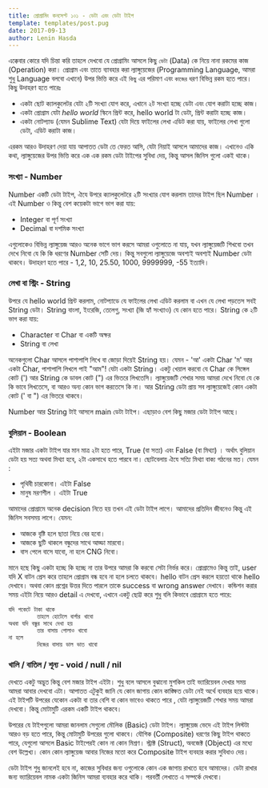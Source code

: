 ```yaml
---
title: প্রোগ্রামিং কনসেপ্ট ১০১ - ডেটা এবং ডেটা টাইপ
template: templates/post.pug
date: 2017-09-13
author: Lenin Hasda
---
```


এক্কেবার কোরে যদি চিন্তা করি তাহলে দেখবো যে প্রোগ্রামিং আসলে কিছু `ডেটা` (Data) কে নিয়ে নানা রকমের কাজ (Operation) করা। প্রোগ্রাম এবং তাতে ব্যাবহার করা ল্যাঙ্গুয়েজের (Programming Language, আমরা শুধু Language বলবো এখানে) উপর ভিত্তি করে  এই `কিছু` এর পরিমাণ এবং `কাজের` ধরণ বিভিন্ন রকম হতে পারে। কিছু উদাহরণ হতে পারেঃ

- একটা ছোট ক্যালকুলেটর যেটা ২টি সংখ্যা যোগ করে, এখানে ২ট সংখ্যা হচ্ছে ডেটা এবং যোগ করাটা হচ্ছে কাজ।
- একটা প্রোগ্রাম যেটা *hello world* স্কিনে প্রিন্ট করে,  hello world টা ডেটা, প্রিন্ট করাটা হচ্ছে কাজ।
- একটা নোটপ্যাড (যেমন Sublime Text) যেটা দিয়ে ফাইলের লেখা এডিট করা যায়, ফাইলের লেখা গুলো ডেটা, এডিট করাটা কাজ।

এরকম আরও উদাহরণ দেয়া যায় আপাতত ডেটা তে ফেরত আসি, যেটা নিয়াই আসলে আমাদের কাজ।  এখানেও একি কথা, ল্যাঙ্গুয়েজের উপর ভিত্তি করে এক এক রকম ডেটা টাইপের সুবিধা দেয়, কিন্তু আসল জিনিস গুলো একই থাকে।


### সংখ্যা - Number

Number একটি ডেটা টাইপ, ঐযে উপরে ক্যালকুলেটরে ২টি সংখ্যার যোগ করলাম তাদের টাইপ ছিল Number । এই Number ও কিন্তু বেশ কয়েকটা ভাগে ভাগ করা যায়:

- Integer বা পূর্ণ সংখ্যা
- Decimal বা দশমিক সংখ্যা

এগুলোকেও বিভিন্ন ল্যাঙ্গুয়েজ আরও অনেক ভাগে ভাগ করসে আমরা ওগুলোতে না যায়, যখন ল্যাঙ্গুয়েজটি শিখবো তখন দেখে নিবো যে কি কি ধরণের Number সেটি দেয়। কিন্তু সবগুলো ল্যাঙ্গুয়েজে অবশ্যই অবশ্যই Number ডেটা থাকবে। উদাহরণ হতে পারে - 1,2, 10, 25.50, 1000, 9999999, -55 ইত্যাদি।


### লেখা বা স্ট্রিং - String

উপরে যে hello world প্রিন্ট করলাম, নোটপ্যাডে যে ফাইলের লেখা এডিট করলাম বা এখন যে লেখা পড়তেস সবই String ডেটা। String বাংলা, ইংরেজি, তেলেগু, সংখ্যা (জি হ্যাঁ সংখ্যাও) যে কোন হতে পারে। String কে ২টি ভাগ করা যায়:

- Character বা Char বা একটি অক্ষর
- String বা লেখা

অনেকগুলো Char আসলে পাশাপাশি লিখে বা জোড়া দিয়েই String হয়। যেমন - 'আ' একটা Char 'ম' আর একটা Char, পাশাপাশি লিখলে পাই "আম"! যেটা একটা String। একটু খেয়াল করবো যে Char কে সিঙ্গেল কোট (') আর String কে ডাবল কোট (") এর ভিতরে লিখতেসি। ল্যাঙ্গুয়েজটি শেখার সময় আমরা দেখে নিবো যে কে কি ভাবে লিখতেসে, বা আরও অন্য কোন ভাগ করতেসে কি না। আর String ডেটা প্রায় সব ল্যাঙ্গুয়েজেই কোন একটা কোট (' বা ") এর ভিতরে থাকবে।

Number আর String টাই আসলে  main ডেটা টাইপ। এছাড়াও বেশ কিছু মজার ডেটা টাইপ আছে। 


### বুলিয়ান - Boolean

এইটা মজার একটা টাইপ যার মান মাত্র ২টা হতে পারে, True (বা সত্য) এবং False (বা মিথ্যা) ।  অর্থাৎ বুলিয়ান ডেটা হয় সত্য অথবা মিথ্যা হবে, ২টা একসাথে হতে পারবে না। ছোটবেলায় ঐযে সত্যি মিথ্যা বাক্য গঠনের মত।  যেমন :

- পৃথিবী চারকোনা।  এইটা False
- মানুষ মরণশীল । এইটা True

আমাদের প্রোগ্রামে অনেক decision নিতে হয় তখন এই ডেটা টাইপ লাগে। আমাদের প্রতিদিন জীবনেও কিন্তু এই জিনিস সবসময় লাগে। যেমন:

- আজকে বৃষ্টি হলে ছাতা নিয়ে বের হবো।
- আজকে ছুটি থাকলে বন্ধুদের সাথে আড্ডা মারবো।
- বাস পেলে বাসে যাবো, না হলে CNG নিবো।

মানে হছে কিছু একটা হচ্ছে কি হচ্ছে না তার উপরে আমরা কি করবো সেটা নির্ভর করে। প্রোগ্রামেও কিন্তু তাই, user যদি X বাটন প্রেস করে তাহলে প্রোগ্রাম বন্ধ হবে না হলে চলতে থাকবে। hello বাটন প্রেস করলে হয়তো থাকে hello দেখাবে। অথবা কোন প্রশ্নের উত্তর দিতে পারলে তাকে success বা  wrong answer দেখাবে।
কন্ডিশন করার সময় এইটা নিয়ে আরও detail এ দেখবো, এখানে একটু ছোট্ট করে শুধু বলি কিভাবে প্রোগ্রামে হতে পারে:

```
যদি পকেটে টাকা থাকে
        তাহলে হোটেলে বার্গার খাবো
অথবা যদি বন্ধুর সাথে দেখা হয়
        তার বাসায় পোলাও খাবো
না হলে
        নিজের বাসায় ডাল ভাত খাবো
```


### খালি / বাতিল / শূন্য - void / null / nil

দেখতে একটু অদ্ভুত কিন্তু বেশ মজার টাইপ এইটা। শুধু বলে আসলে বুঝানো মুশকিল তাই ভ্যারিয়েবল দেখার সময় আমরা আবার দেখবো এটা। আপাতত এটুকুই জানি যে কোন জাগায় কোন কাঙ্ক্ষিত ডেটা নেই অর্থে ব্যবহার হয়ে থাকে। এই টাইপটি উপরের যেকোন একটা বা তার বেশি বা কোন ভাবেও থাকতে পারে , যেটা ল্যাঙ্গুয়েজটি শেখার সময় আমরা দেখবো। কিন্তু মোটামুটি এরকম একটি টাইপ থাকবে।


উপরের যে টাইপগুলো আমরা জানলাম সেগুলো মৌলিক (Basic) ডেটা টাইপ। ল্যাঙ্গুয়েজ ভেদে এই টাইপ লিস্টটা আরও বড় হতে পারে, কিন্তু মোটামুটি উপরের গুলো থাকবে। যৌগিক (Composite) ধরণের কিছু টাইপ থাকতে পারে, যেগুলো আসলে Basic টাইপেরই কোন না কোন মিশ্রণ। স্ট্রাক্ট (Struct), অবজেক্ট (Object) এর মধ্যে বেশ উল্লেখ্য। কোন কোন ল্যাঙ্গুয়েজ আবার নিজের মতো করে Composite টাইপ ব্যবহার করার সুবিধাও দেয়।

ডেটা টাইপ শুধু জানলেই হবে না, কাজের সুবিধার জন্য ওগুলোকে কোন এক জাগায় রাখতে হবে আমাদের। ডেটা রাখার জন্য ভ্যারিয়েবল নামক একটা জিনিস আমরা ব্যবহার করে থাকি। পরবর্তী লেখাতে এ সম্পর্কে দেখবো।


